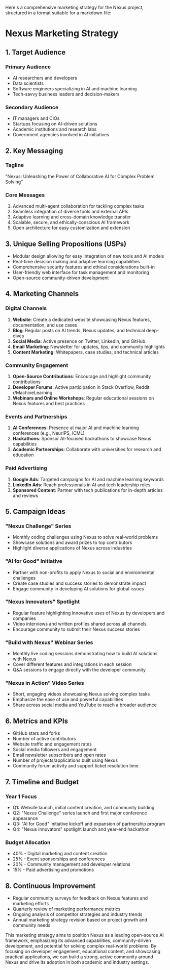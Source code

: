 Here's a comprehensive marketing strategy for the Nexus project, structured in a format suitable for
a markdown file:

# Nexus Marketing Strategy

## 1. Target Audience

### Primary Audience

-   AI researchers and developers
-   Data scientists
-   Software engineers specializing in AI and machine learning
-   Tech-savvy business leaders and decision-makers

### Secondary Audience

-   IT managers and CIOs
-   Startups focusing on AI-driven solutions
-   Academic institutions and research labs
-   Government agencies involved in AI initiatives

## 2. Key Messaging

### Tagline

"Nexus: Unleashing the Power of Collaborative AI for Complex Problem Solving"

### Core Messages

1. Advanced multi-agent collaboration for tackling complex tasks
2. Seamless integration of diverse tools and external APIs
3. Adaptive learning and cross-domain knowledge transfer
4. Scalable, secure, and ethically-conscious AI framework
5. Open architecture for easy customization and extension

## 3. Unique Selling Propositions (USPs)

-   Modular design allowing for easy integration of new tools and AI models
-   Real-time decision making and adaptive learning capabilities
-   Comprehensive security features and ethical considerations built-in
-   User-friendly web interface for task management and monitoring
-   Open-source community-driven development

## 4. Marketing Channels

### Digital Channels

1. **Website**: Create a dedicated website showcasing Nexus features, documentation, and use cases
2. **Blog**: Regular posts on AI trends, Nexus updates, and technical deep-dives
3. **Social Media**: Active presence on Twitter, LinkedIn, and GitHub
4. **Email Marketing**: Newsletter for updates, tips, and community highlights
5. **Content Marketing**: Whitepapers, case studies, and technical articles

### Community Engagement

1. **Open-Source Contributions**: Encourage and highlight community contributions
2. **Developer Forums**: Active participation in Stack Overflow, Reddit r/MachineLearning
3. **Webinars and Online Workshops**: Regular educational sessions on Nexus features and best
   practices

### Events and Partnerships

1. **AI Conferences**: Presence at major AI and machine learning conferences (e.g., NeurIPS, ICML)
2. **Hackathons**: Sponsor AI-focused hackathons to showcase Nexus capabilities
3. **Academic Partnerships**: Collaborate with universities for research and education

### Paid Advertising

1. **Google Ads**: Targeted campaigns for AI and machine learning keywords
2. **LinkedIn Ads**: Reach professionals in AI and tech leadership roles
3. **Sponsored Content**: Partner with tech publications for in-depth articles and reviews

## 5. Campaign Ideas

### "Nexus Challenge" Series

-   Monthly coding challenges using Nexus to solve real-world problems
-   Showcase solutions and award prizes to top contributors
-   Highlight diverse applications of Nexus across industries

### "AI for Good" Initiative

-   Partner with non-profits to apply Nexus to social and environmental challenges
-   Create case studies and success stories to demonstrate impact
-   Engage community in developing AI solutions for global issues

### "Nexus Innovators" Spotlight

-   Regular feature highlighting innovative uses of Nexus by developers and companies
-   Video interviews and written profiles shared across all channels
-   Encourage community to submit their Nexus success stories

### "Build with Nexus" Webinar Series

-   Monthly live coding sessions demonstrating how to build AI solutions with Nexus
-   Cover different features and integrations in each session
-   Q&A sessions to engage directly with the developer community

### "Nexus in Action" Video Series

-   Short, engaging videos showcasing Nexus solving complex tasks
-   Emphasize the ease of use and powerful capabilities
-   Share across social media and YouTube to reach a broader audience

## 6. Metrics and KPIs

-   GitHub stars and forks
-   Number of active contributors
-   Website traffic and engagement rates
-   Social media followers and engagement
-   Email newsletter subscribers and open rates
-   Number of projects/applications built using Nexus
-   Community forum activity and support ticket resolution time

## 7. Timeline and Budget

### Year 1 Focus

-   Q1: Website launch, initial content creation, and community building
-   Q2: "Nexus Challenge" series launch and first major conference appearance
-   Q3: "AI for Good" initiative kickoff and expansion of partnership program
-   Q4: "Nexus Innovators" spotlight launch and year-end hackathon

### Budget Allocation

-   40% - Digital marketing and content creation
-   25% - Event sponsorships and conferences
-   20% - Community management and developer relations
-   15% - Paid advertising and promotions

## 8. Continuous Improvement

-   Regular community surveys for feedback on Nexus features and marketing efforts
-   Quarterly review of marketing performance metrics
-   Ongoing analysis of competitor strategies and industry trends
-   Annual marketing strategy revision based on project growth and community needs

This marketing strategy aims to position Nexus as a leading open-source AI framework, emphasizing
its advanced capabilities, community-driven development, and potential for solving complex
real-world problems. By focusing on developer engagement, educational content, and showcasing
practical applications, we can build a strong, active community around Nexus and drive its adoption
in both academic and industry settings.
